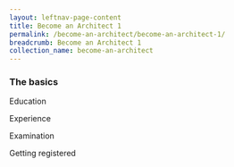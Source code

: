 ```yaml
---
layout: leftnav-page-content
title: Become an Architect 1
permalink: /become-an-architect/become-an-architect-1/
breadcrumb: Become an Architect 1
collection_name: become-an-architect
---
```


### **The basics**

Education

Experience

Examination

Getting registered

